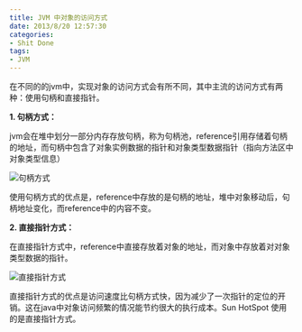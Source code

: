 ```yaml
---
title: JVM 中对象的访问方式
date: 2013/8/20 12:57:30
categories:
- Shit Done
tags:
- JVM 
---
```

在不同的的jvm中，实现对象的访问方式会有所不同，其中主流的访问方式有两种：使用句柄和直接指针。

**1. 句柄方式：**

jvm会在堆中划分一部分内存存放句柄，称为句柄池，reference引用存储着句柄的地址，而句柄中包含了对象实例数据的指针和对象类型数据指针（指向方法区中对象类型信息）

![句柄方式](http://farm3.staticflickr.com/2829/10456407563_092698dc8a.jpg)

使用句柄方式的优点是，reference中存放的是句柄的地址，堆中对象移动后，句柄地址变化，而reference中的内容不变。

<!--more-->

**2. 直接指针方式：**

在直接指针方式中，reference中直接存放着对象的地址，而对象中存放着对对象类型数据的指针。

![直接指针方式](http://farm3.staticflickr.com/2886/10456406993_c33cf7b1e6.jpg)

直接指针方式的优点是访问速度比句柄方式快，因为减少了一次指针的定位的开销。这在java中对象访问频繁的情况能节约很大的执行成本。Sun HotSpot 使用的是直接指针方式。
